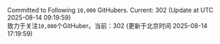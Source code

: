 Committed to Following `10,000` GitHubers. Current: <!-- FOLLOWING_COUNT -->302<!-- FOLLOWING_COUNT --> (Update at UTC <!-- LAST_UPDATED -->2025-08-14 09:19:59<!-- LAST_UPDATED -->)<br>
致力于关注`10,000`个GitHuber。当前：<!-- FOLLOWING_COUNT -->302<!-- FOLLOWING_COUNT --> (更新于北京时间 <!-- LAST_UPDATED_CST -->2025-08-14 17:19:59<!-- LAST_UPDATED_CST -->)
